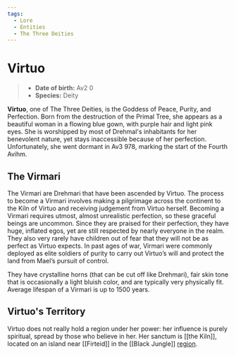 ```yaml
---
tags:
  - Lore
  - Entities
  - The Three Deities
---
```


# Virtuo

> - **Date of birth:** Av2 0
> - **Species:** Deity

**Virtuo**, one of The Three Deities, is the Goddess of Peace, Purity, and Perfection. Born from the destruction of the Primal Tree, she appears as a beautiful woman in a flowing blue gown, with purple hair and light pink eyes. She is worshipped by most of Drehmal's inhabitants for her benevolent nature, yet stays inaccessible because of her perfection. Unfortunately, she went dormant in Av3 978, marking the start of the Fourth Avihm.

## The Virmari

The Virmari are Drehmari that have been ascended by Virtuo. The process to become a Virmari involves making a pilgrimage across the continent to the Kiln of Virtuo and receiving judgement from Virtuo herself. Becoming a Virmari requires utmost, almost unrealistic perfection, so these graceful beings are uncommon. Since they are praised for their perfection, they have huge, inflated egos, yet are still respected by nearly everyone in the realm. They also very rarely have children out of fear that they will not be as perfect as Virtuo expects. In past ages of war, Virmari were commonly deployed as elite soldiers of purity to carry out Virtuo’s will and protect the land from Mael’s pursuit of control.

They have crystalline horns (that can be cut off like Drehmari), fair skin tone that is occasionally a light bluish color, and are typically very physically fit. Average lifespan of a Virmari is up to 1500 years.

## Virtuo's Territory

Virtuo does not really hold a region under her power: her influence is purely spiritual, spread by those who believe in her. Her sanctum is [[the Kiln]], located on an island near [[Firteid]] in the [[Black Jungle]] [region](/Regions).

